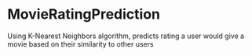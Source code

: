 # MovieRatingPrediction
 Using K-Nearest Neighbors algorithm, predicts rating a user would give a movie based on their similarity to other users
